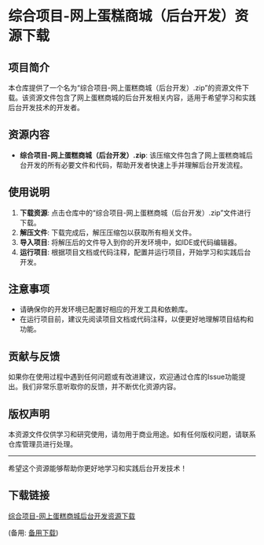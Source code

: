 # 综合项目-网上蛋糕商城（后台开发）资源下载

## 项目简介

本仓库提供了一个名为“综合项目-网上蛋糕商城（后台开发）.zip”的资源文件下载。该资源文件包含了网上蛋糕商城的后台开发相关内容，适用于希望学习和实践后台开发技术的开发者。

## 资源内容

- **综合项目-网上蛋糕商城（后台开发）.zip**: 该压缩文件包含了网上蛋糕商城后台开发的所有必要文件和代码，帮助开发者快速上手并理解后台开发流程。

## 使用说明

1. **下载资源**: 点击仓库中的“综合项目-网上蛋糕商城（后台开发）.zip”文件进行下载。
2. **解压文件**: 下载完成后，解压压缩包以获取所有相关文件。
3. **导入项目**: 将解压后的文件导入到你的开发环境中，如IDE或代码编辑器。
4. **运行项目**: 根据项目文档或代码注释，配置并运行项目，开始学习和实践后台开发。

## 注意事项

- 请确保你的开发环境已配置好相应的开发工具和依赖库。
- 在运行项目前，建议先阅读项目文档或代码注释，以便更好地理解项目结构和功能。

## 贡献与反馈

如果你在使用过程中遇到任何问题或有改进建议，欢迎通过仓库的Issue功能提出。我们非常乐意听取你的反馈，并不断优化资源内容。

## 版权声明

本资源文件仅供学习和研究使用，请勿用于商业用途。如有任何版权问题，请联系仓库管理员进行处理。

---

希望这个资源能够帮助你更好地学习和实践后台开发技术！

## 下载链接
[综合项目-网上蛋糕商城后台开发资源下载](https://pan.quark.cn/s/0326023553bb) 

(备用: [备用下载](https://pan.baidu.com/s/1f5CCTNq0Lj34Rw_vFq_qcA?pwd=p3pm))
